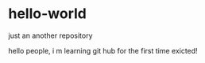 # hello-world
just an another repository

hello people, i m learning git hub for the first time exicted!
